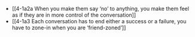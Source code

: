 - [[4-1a2a When you make them say ‘no’ to anything, you make them feel as if they are in more control of the conversation]]
- [[4-1a3 Each conversation has to end either a success or a failure, you have to zone-in when you are ‘friend-zoned’]]
